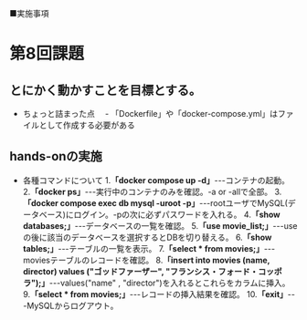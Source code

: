 ■実施事項
# 第8回課題
## とにかく動かすことを目標とする。
- ちょっと詰まった点
　- 「Dockerfile」や「docker-compose.yml」はファイルとして作成する必要がある

## hands-onの実施
- 各種コマンドについて
1.__「docker compose up -d」__---コンテナの起動。
2.__「docker ps」__---実行中のコンテナのみを確認。-a or -allで全部。
3.__「docker compose exec db mysql -uroot -p」__---rootユーザでMySQL(データベース)にログイン。-pの次に必ずパスワードを入れる。
4.__「show databases;」__---データベースの一覧を確認。
5.__「use movie_list;」__---useの後に該当のデータベースを選択するとDBを切り替える。
6.__「show tables;」__---テーブルの一覧を表示。
7.__「select * from movies;」__---moviesテーブルのレコードを確認。
8.__「insert into movies (name, director) values ("ゴッドファーザー", "フランシス・フォード・コッポラ");」__---values("name" , "director")を入れるとこれらをカラムに挿入。
9.__「select * from movies;」__---レコードの挿入結果を確認。
10.__「exit」__---MySQLからログアウト。
